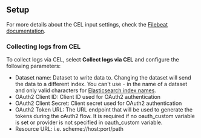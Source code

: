 ## Setup

For more details about the CEL input settings, check the [Filebeat documentation](https://www.elastic.co/guide/en/beats/filebeat/current/filebeat-input-cel.html).

### Collecting logs from CEL

To collect logs via CEL, select **Collect logs via CEL** and configure the following parameters:

- Dataset name: Dataset to write data to. Changing the dataset will send the data to a different index. You can't use `-` in the name of a dataset and only valid characters for [Elasticsearch index names](https://www.elastic.co/guide/en/elasticsearch/reference/current/docs-index_.html).
- OAuth2 Client ID: Client ID used for OAuth2 authentication
- OAuth2 Client Secret: Client secret used for OAuth2 authentication
- OAuth2 Token URL: The URL endpoint that will be used to generate the tokens during the oAuth2 flow. It is required if no oauth_custom variable is set or provider is not specified in oauth_custom variable.
- Resource URL: i.e. scheme://host:port/path